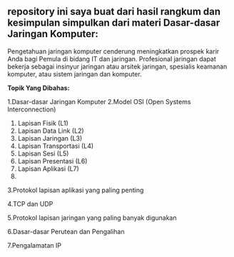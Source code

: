 ## **repository ini saya buat dari hasil rangkum dan kesimpulan simpulkan dari materi Dasar-dasar Jaringan Komputer:**
Pengetahuan jaringan komputer cenderung meningkatkan prospek karir Anda bagi Pemula di bidang IT dan jaringan. Profesional jaringan dapat bekerja sebagai insinyur jaringan atau arsitek jaringan, spesialis keamanan komputer, atau sistem jaringan dan komputer. 

**Topik Yang Dibahas:**

1.Dasar-dasar Jaringan Komputer
2.Model OSI (Open Systems Interconnection)
  1. Lapisan Fisik (L1)
  2. Lapisan Data Link (L2)
  3. Lapisan Jaringan (L3)
  4. Lapisan Transportasi (L4)
  5. Lapisan Sesi (L5)
  6. Lapisan Presentasi (L6)
  7. Lapisan Aplikasi (L7)
  8. 
3.Protokol lapisan aplikasi yang paling penting

4.TCP dan UDP

5.Protokol lapisan jaringan yang paling banyak digunakan

6.Dasar-dasar Perutean dan Pengalihan

7.Pengalamatan IP


